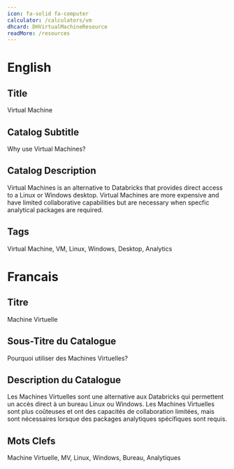 ```yaml
---
icon: fa-solid fa-computer
calculator: /calculators/vm
dhcard: DHVirtualMachineResource
readMore: /resources
---
```


# English

## Title

Virtual Machine

## Catalog Subtitle

Why use Virtual Machines?

## Catalog Description

Virtual Machines is an alternative to Databricks that provides direct access to a Linux or Windows desktop. Virtual Machines are more expensive and have limited collaborative capabilities but are necessary when specfic analytical packages are required.

## Tags

Virtual Machine, VM, Linux, Windows, Desktop, Analytics

# Francais

## Titre

Machine Virtuelle

## Sous-Titre du Catalogue

Pourquoi utiliser des Machines Virtuelles?

## Description du Catalogue

Les Machines Virtuelles sont une alternative aux Databricks qui permettent un accès direct à un bureau Linux ou Windows. Les Machines Virtuelles sont plus coûteuses et ont des capacités de collaboration limitées, mais sont nécessaires lorsque des packages analytiques spécifiques sont requis.

## Mots Clefs

Machine Virtuelle, MV, Linux, Windows, Bureau, Analytiques
